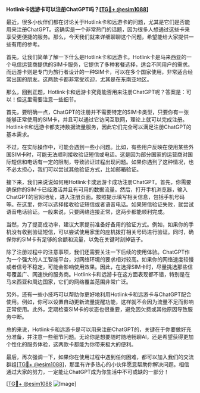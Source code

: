 **Hotlink卡远游卡可以注册ChatGPT吗？[[TG💪+ @esim1088](https://t.me/s/esim1088)]**

最近，很多小伙伴们都在讨论关于Hotlink卡和远游卡的问题，尤其是它们是否能用来注册ChatGPT。这确实是一个非常热门的话题，因为很多人想通过这些卡来享受更便捷的服务。那么，今天我们就来详细聊聊这个问题，希望能给大家提供一些有用的参考。

首先，让我们简单了解一下什么是Hotlink卡和远游卡。Hotlink卡是马来西亚的一个电信运营商提供的SIM卡服务，它提供了多种套餐选择，适合不同用户的需求。而远游卡则是专门为旅行者设计的一种SIM卡，可以在多个国家使用，非常适合经常出国的朋友。这两款卡都非常受欢迎，尤其是在东南亚地区。

那么，回到正题，Hotlink卡和远游卡究竟能否用来注册ChatGPT呢？答案是：可以！但这里需要注意一些细节。

首先，要明确一点，ChatGPT的注册并不需要特定的SIM卡类型，只要你有一张能够正常使用的SIM卡，并且可以通过它访问互联网，理论上就可以完成注册。Hotlink卡和远游卡都支持数据流量服务，因此它们完全可以满足注册ChatGPT的基本需求。

不过，在实际操作中，可能会遇到一些小问题。比如，有些用户反映在使用某些外国SIM卡时，可能无法顺利接收验证短信或电话。这是因为部分国家的运营商对国际短信和电话有一定的限制，导致验证过程出现问题。如果你遇到了这种情况，也不必太担心，我们可以尝试其他验证方式，比如邮箱验证。

接下来，我们来说说如何用Hotlink卡或远游卡成功注册ChatGPT。首先，你需要确保你的SIM卡已经激活并且有可用的数据流量。然后，打开手机浏览器，输入ChatGPT的官网地址，进入注册页面。按照提示填写相关信息，包括手机号码等。在这里，你可以选择接收验证短信或者语音电话。如果短信验证失败，就尝试语音电话验证。一般来说，只要网络连接正常，这两步都能顺利完成。

当然，为了提高成功率，建议大家提前准备好备用的验证方式。例如，如果你的手机没有收到验证短信，可以尝试使用家里的座机拨打相关号码进行验证。同时，确保你的SIM卡有足够的余额和流量，以免在关键时刻掉链子。

除了注册过程中的注意事项，我们还需要关注一下后续的使用体验。ChatGPT作为一个强大的人工智能平台，对网络环境的要求相对较高。如果你的网络速度较慢或者信号不稳定，可能会影响使用效果。因此，在选择SIM卡时，尽量挑选那些信号覆盖广、网速快的服务商。Hotlink卡和远游卡在这方面表现都不错，特别是在马来西亚和周边国家，它们的网络覆盖范围非常广泛。

另外，还有一些小技巧可以帮助你更好地利用Hotlink卡和远游卡与ChatGPT配合使用。例如，你可以设置自动更新流量提醒功能，这样就不会因为流量不足而影响正常使用。此外，定期检查SIM卡的状态也很重要，避免因欠费或其他原因导致服务中断。

总的来说，Hotlink卡和远游卡是可以用来注册ChatGPT的，关键在于你要做好充分准备，并注意一些细节问题。无论你是想要随时随地畅聊AI，还是希望获得更加个性化的服务体验，这两款卡都能为你带来极大的便利。

最后，再次强调一下，如果你在使用过程中遇到任何困难，都可以加入我们的交流群组[[TG💪+ @esim1088](https://t.me/s/esim1088)]，那里有许多热心的小伙伴愿意帮助你解决问题。相信通过大家的努力，一定能让ChatGPT成为你生活中不可或缺的一部分！

[[TG💪+ @esim1088](https://t.me/s/esim1088) ![Image](https://i.postimg.cc/4NQfJmqS/Snipaste-2025-05-13-00-14-12.png)]